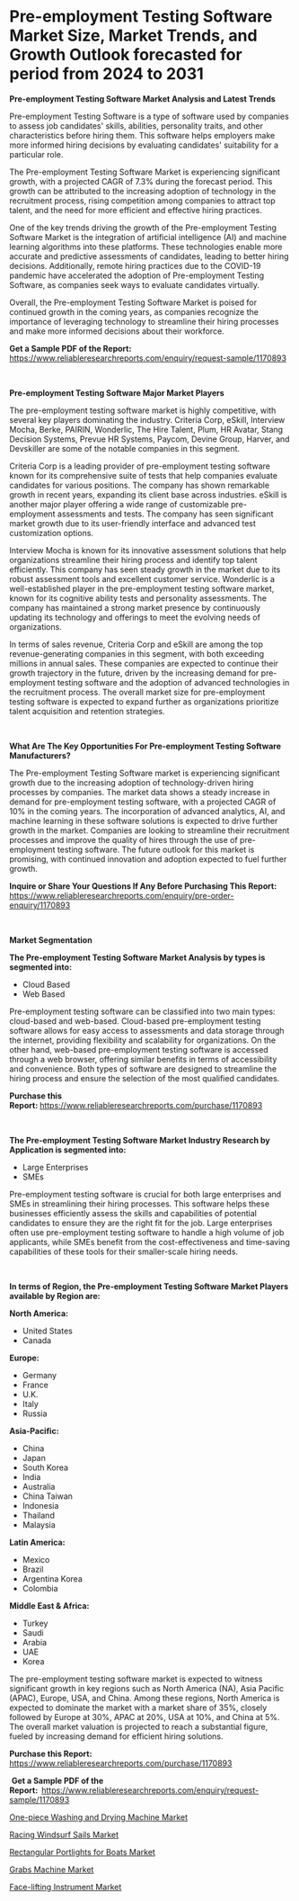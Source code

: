 <p><h1>Pre-employment Testing Software Market Size, Market Trends, and Growth Outlook forecasted for period from 2024 to 2031</h1></p><p><strong>Pre-employment Testing Software Market Analysis and Latest Trends</strong></p>
<p><p>Pre-employment Testing Software is a type of software used by companies to assess job candidates' skills, abilities, personality traits, and other characteristics before hiring them. This software helps employers make more informed hiring decisions by evaluating candidates' suitability for a particular role.</p><p>The Pre-employment Testing Software Market is experiencing significant growth, with a projected CAGR of 7.3% during the forecast period. This growth can be attributed to the increasing adoption of technology in the recruitment process, rising competition among companies to attract top talent, and the need for more efficient and effective hiring practices.</p><p>One of the key trends driving the growth of the Pre-employment Testing Software Market is the integration of artificial intelligence (AI) and machine learning algorithms into these platforms. These technologies enable more accurate and predictive assessments of candidates, leading to better hiring decisions. Additionally, remote hiring practices due to the COVID-19 pandemic have accelerated the adoption of Pre-employment Testing Software, as companies seek ways to evaluate candidates virtually.</p><p>Overall, the Pre-employment Testing Software Market is poised for continued growth in the coming years, as companies recognize the importance of leveraging technology to streamline their hiring processes and make more informed decisions about their workforce.</p></p>
<p><strong>Get a Sample PDF of the Report:&nbsp;</strong> <a href="https://www.reliableresearchreports.com/enquiry/request-sample/1170893">https://www.reliableresearchreports.com/enquiry/request-sample/1170893</a></p>
<p>&nbsp;</p>
<p><strong>Pre-employment Testing Software Major Market Players</strong></p>
<p><p>The pre-employment testing software market is highly competitive, with several key players dominating the industry. Criteria Corp, eSkill, Interview Mocha, Berke, PAIRIN, Wonderlic, The Hire Talent, Plum, HR Avatar, Stang Decision Systems, Prevue HR Systems, Paycom, Devine Group, Harver, and Devskiller are some of the notable companies in this segment.</p><p>Criteria Corp is a leading provider of pre-employment testing software known for its comprehensive suite of tests that help companies evaluate candidates for various positions. The company has shown remarkable growth in recent years, expanding its client base across industries. eSkill is another major player offering a wide range of customizable pre-employment assessments and tests. The company has seen significant market growth due to its user-friendly interface and advanced test customization options.</p><p>Interview Mocha is known for its innovative assessment solutions that help organizations streamline their hiring process and identify top talent efficiently. This company has seen steady growth in the market due to its robust assessment tools and excellent customer service. Wonderlic is a well-established player in the pre-employment testing software market, known for its cognitive ability tests and personality assessments. The company has maintained a strong market presence by continuously updating its technology and offerings to meet the evolving needs of organizations.</p><p>In terms of sales revenue, Criteria Corp and eSkill are among the top revenue-generating companies in this segment, with both exceeding millions in annual sales. These companies are expected to continue their growth trajectory in the future, driven by the increasing demand for pre-employment testing software and the adoption of advanced technologies in the recruitment process. The overall market size for pre-employment testing software is expected to expand further as organizations prioritize talent acquisition and retention strategies.</p></p>
<p>&nbsp;</p>
<p><strong>What Are The Key Opportunities For Pre-employment Testing Software Manufacturers?</strong></p>
<p><p>The Pre-employment Testing Software market is experiencing significant growth due to the increasing adoption of technology-driven hiring processes by companies. The market data shows a steady increase in demand for pre-employment testing software, with a projected CAGR of 10% in the coming years. The incorporation of advanced analytics, AI, and machine learning in these software solutions is expected to drive further growth in the market. Companies are looking to streamline their recruitment processes and improve the quality of hires through the use of pre-employment testing software. The future outlook for this market is promising, with continued innovation and adoption expected to fuel further growth.</p></p>
<p><strong>Inquire or Share Your Questions If Any Before Purchasing This Report:</strong> <a href="https://www.reliableresearchreports.com/enquiry/pre-order-enquiry/1170893">https://www.reliableresearchreports.com/enquiry/pre-order-enquiry/1170893</a></p>
<p>&nbsp;</p>
<p><strong>Market Segmentation</strong></p>
<p><strong>The Pre-employment Testing Software Market Analysis by types is segmented into:</strong></p>
<p><ul><li>Cloud Based</li><li>Web Based</li></ul></p>
<p><p>Pre-employment testing software can be classified into two main types: cloud-based and web-based. Cloud-based pre-employment testing software allows for easy access to assessments and data storage through the internet, providing flexibility and scalability for organizations. On the other hand, web-based pre-employment testing software is accessed through a web browser, offering similar benefits in terms of accessibility and convenience. Both types of software are designed to streamline the hiring process and ensure the selection of the most qualified candidates.</p></p>
<p><strong>Purchase this Report:&nbsp;</strong><a href="https://www.reliableresearchreports.com/purchase/1170893">https://www.reliableresearchreports.com/purchase/1170893</a></p>
<p>&nbsp;</p>
<p><strong>The Pre-employment Testing Software Market Industry Research by Application is segmented into:</strong></p>
<p><ul><li>Large Enterprises</li><li>SMEs</li></ul></p>
<p><p>Pre-employment testing software is crucial for both large enterprises and SMEs in streamlining their hiring processes. This software helps these businesses efficiently assess the skills and capabilities of potential candidates to ensure they are the right fit for the job. Large enterprises often use pre-employment testing software to handle a high volume of job applicants, while SMEs benefit from the cost-effectiveness and time-saving capabilities of these tools for their smaller-scale hiring needs.</p></p>
<p>&nbsp;</p>
<p><strong>In terms of Region, the Pre-employment Testing Software Market Players available by Region are:</strong></p>
<p>
    <p> <strong> North America: </strong>
        <ul>
            <li>United States</li>
            <li>Canada</li>
        </ul>
        </p> 
    <p> <strong> Europe: </strong>
        <ul>
            <li>Germany</li>
            <li>France</li>
            <li>U.K.</li>
            <li>Italy</li>
            <li>Russia</li>
        </ul>
        </p> 
    <p> <strong> Asia-Pacific: </strong>
        <ul>
            <li>China</li>
            <li>Japan</li>
            <li>South Korea</li>
            <li>India</li>
            <li>Australia</li>
            <li>China Taiwan</li>
            <li>Indonesia</li>
            <li>Thailand</li>
            <li>Malaysia</li>
        </ul>
        </p> 
    <p> <strong> Latin America: </strong>
        <ul>
            <li>Mexico</li>
            <li>Brazil</li>
            <li>Argentina Korea</li>
            <li>Colombia</li>
        </ul>
        </p> 
    <p> <strong> Middle East & Africa: </strong>
        <ul>
            <li>Turkey</li>
            <li>Saudi</li>
            <li>Arabia</li>
            <li>UAE</li>
            <li>Korea</li>
        </ul>
    </p>
    </p>
<p><p>The pre-employment testing software market is expected to witness significant growth in key regions such as North America (NA), Asia Pacific (APAC), Europe, USA, and China. Among these regions, North America is expected to dominate the market with a market share of 35%, closely followed by Europe at 30%, APAC at 20%, USA at 10%, and China at 5%. The overall market valuation is projected to reach a substantial figure, fueled by increasing demand for efficient hiring solutions.</p></p>
<p><strong>Purchase this Report: </strong><a href="https://www.reliableresearchreports.com/purchase/1170893">https://www.reliableresearchreports.com/purchase/1170893</a></p>
<p>&nbsp;<strong>Get a Sample PDF of the Report:&nbsp;&nbsp;</strong><a href="https://www.reliableresearchreports.com/enquiry/request-sample/1170893">https://www.reliableresearchreports.com/enquiry/request-sample/1170893</a></p>
<p><strong></strong></p>
<p><p><a href="https://view.publitas.com/reportprime-1/one-piece-washing-and-drying-machine-market-analysis-and-market-size-global-industry-overview-market-segmentation-and-forecast-2024-to-2031/">One-piece Washing and Drying Machine Market</a></p><p><a href="https://invited-way-688.notion.site/Racing-Windsurf-Sails-Market-Size-Global-Industry-Overview-Market-Segmentation-and-Forecast-2024--722c6b86983c4b608a9b78ee8024f399">Racing Windsurf Sails Market</a></p><p><a href="https://mire-aunt-385.notion.site/Rectangular-Portlights-for-Boats-Market-with-the-goal-of-estimating-the-market-size-and-future-growt-225d5b41e2c249cb83bdee6a46e854a9">Rectangular Portlights for Boats Market</a></p><p><a href="https://butternut-bug-553.notion.site/Grabs-Machine-Market-Size-Growth-Outlook-from-2024-to-2031-projecting-at-Market-s-Trends-Analysis--5117312c1c1f4f2992d6c055aba77f04">Grabs Machine Market</a></p><p><a href="https://view.publitas.com/reportprime-1/face-lifting-instrument-market-research-report-unlocks-analysis-on-the-market-financial-status-market-size-and-market-revenue-upto-2031/">Face-lifting Instrument Market</a></p></p>